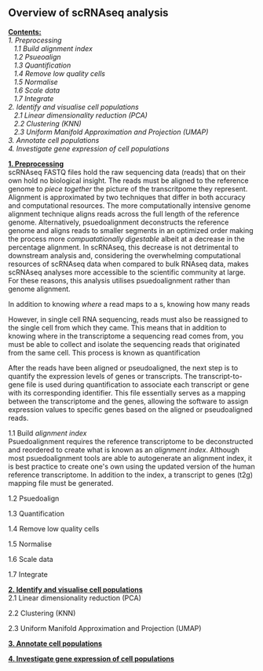## Overview of scRNAseq analysis 
[**Contents:**](#section-1) <br>
_1. Preprocessing<br>
&nbsp;&nbsp;&nbsp;1.1 Build alignment index<br> 
&nbsp;&nbsp;&nbsp;1.2 Psueoalign<br>
&nbsp;&nbsp;&nbsp;1.3 Quantification
<br>&nbsp;&nbsp;&nbsp;1.4 Remove low quality cells
<br>&nbsp;&nbsp;&nbsp;1.5 Normalise
<br>&nbsp;&nbsp;&nbsp;1.6 Scale data
<br>&nbsp;&nbsp;&nbsp;1.7 Integrate<br>
2. Identify and visualise cell populations<br>
&nbsp;&nbsp;&nbsp;2.1 Linear dimensionality reduction (PCA)
<br>&nbsp;&nbsp;&nbsp;2.2 Clustering (KNN)
<br>&nbsp;&nbsp;&nbsp;2.3 Uniform Manifold Approximation and Projection (UMAP)<br>
3. Annotate cell populations<br>
4. Investigate gene expression of cell populations<br>_

[**1. Preprocessing**](#section-1)<br>
scRNAseq FASTQ files hold the raw sequencing data (reads) that on their own hold no biological insight. The reads must be aligned to the reference genome to _piece together_ the picture of the transcritpome they represent. Alignment is approximated by two techniques that differ in both accuracy and computational resources. The more computationally intensive genome alignment technique aligns reads across the full length of the reference genome. Alternatively, psuedoalignment deconstructs the reference genome and aligns reads to smaller segments in an optimized order making the process more _compuatationally digestable_ albeit at a decrease in the percentage alignment. In scRNAseq, this decrease is not detrimental to downstream analysis and, considering the overwhelming computational resources of scRNAseq data when compared to bulk RNAseq data, makes scRNAseq analyses more accessible to the scientific community at large. For these reasons, this analysis utilises psuedoalignment rather than genome alignment.

In addition to knowing _where_ a read maps to a s, knowing how many reads 

However, in single cell RNA sequencing, reads must also be reassigned to the single cell from which they came. This means that in addition to knowing where in the transcriptome a sequencing read comes from, you must be able to collect and isolate the sequencing reads that originated from the same cell. This process is known as quantification 


After the reads have been aligned or pseudoaligned, the next step is to quantify the expression levels of genes or transcripts.
The transcript-to-gene file is used during quantification to associate each transcript or gene with its corresponding identifier.
This file essentially serves as a mapping between the transcriptome and the genes, allowing the software to assign expression values to specific genes based on the aligned or pseudoaligned reads.

1.1 Build _alignment index_ <br>
Psuedoalignment requires the reference transcriptome to be deconstructed and reordered to create what is known as an _alignment index_. Although most psuedoalignment tools are able to autogenerate an alignment index, it is best practice to create one's own using the updated version of the human reference transcriptome. In addition to the index, a transcript to genes (t2g) mapping file must be generated. 

1.2 Psuedoalign<br>

1.3 Quantification<br>

1.4 Remove low quality cells<br>

1.5 Normalise<br>

1.6 Scale data<br>

1.7 Integrate<br>

[**2. Identify and visualise cell populations**](#section-1)<br>
2.1 Linear dimensionality reduction (PCA)<br>

2.2 Clustering (KNN)<br>

2.3 Uniform Manifold Approximation and Projection (UMAP)<br>

[**3. Annotate cell populations**](#section-1)<br>

[**4. Investigate gene expression of cell populations**](#section-1)<br>
